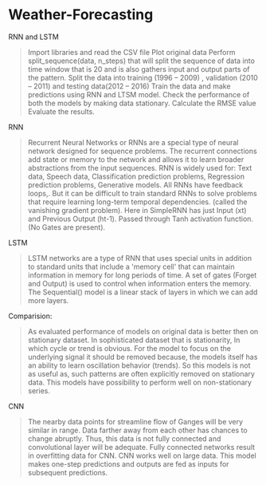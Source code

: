 # Weather-Forecasting

RNN and LSTM
>Import libraries and read the CSV file
>Plot original data
>Perform split_sequence(data, n_steps) that will split the sequence of data into time window that is 20 and is also gathers input and output parts of the pattern.
>Split the data into training (1996 – 2009) , validation (2010 – 2011) and testing data(2012 – 2016)
>Train the data and make predictions using RNN and LTSM model.
>Check the performance of both the models by making data stationary.
>Calculate the RMSE value
>Evaluate the results.

RNN
>Recurrent Neural Networks or RNNs are a special type of neural network designed for sequence problems.
>The recurrent connections add state or memory to the network and allows it to learn broader abstractions from the input sequences.
>RNN is widely used for: Text data, Speech data, Classification prediction problems,  Regression prediction problems, Generative models.
>All RNNs have feedback loops,. But it can be difficult to train standard RNNs to solve problems that require learning long-term temporal dependencies. (called the vanishing gradient problem). 
>Here in SimpleRNN has just Input (xt) and Previous Output (ht-1). Passed through Tanh activation function.(No Gates are present).

LSTM
>LSTM networks are a type of RNN that uses special units in addition to standard units that include a 'memory cell' that can maintain information in memory for long periods of time. A set of gates (Forget and Output) is used to control when information enters the memory.
>The Sequential()  model is a linear stack of layers in which we can add more layers.

Comparision:
>As evaluated performance of models on original data is better then on stationary dataset.
>In  sophisticated dataset that is  stationarity, In which  cycle or trend is obvious.
>For the model to focus on the underlying signal it should be removed because, the models  itself has an  ability to learn oscillation behavior (trends).
>So this models is not as useful as, such patterns are often explicitly removed on stationary data. 
>This models have  possibility to perform well on non-stationary series.

CNN
>The nearby data points for streamline flow of Ganges will be very similar in range. Data farther away from each other has chances to change abruptly. Thus, this data is not fully connected and convolutional layer will be adequate.
>Fully connected networks result in overfitting data for CNN.
>CNN works well on large data.
>This model makes one-step predictions and outputs are fed as inputs for subsequent predictions. 

